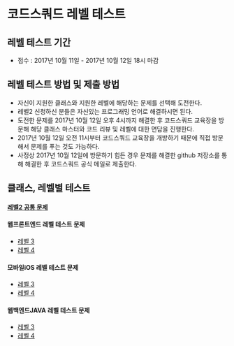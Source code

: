 # 코드스쿼드 레벨 테스트
## 레벨 테스트 기간
* 접수 : 2017년 10월 11일 - 2017년 10월 12일 18시 마감

## 레벨 테스트 방법 및 제출 방법
* 자신이 지원한 클래스와 지원한 레벨에 해당하는 문제를 선택해 도전한다.
* 레벨2 신청하신 분들은 자신있는 프로그래밍 언어로 해결하시면 된다.
* 도전한 문제를 2017년 10월 12일 오후 4시까지 해결한 후 코드스쿼드 교육장을 방문해 해당 클래스 마스터와 코드 리뷰 및 레벨에 대한 면담을 진행한다. 
* 2017년 10월 12일 오전 11시부터 코드스쿼드 교육장을 개방하기 때문에 직접 방문해서 문제를 푸는 것도 가능하다.
* 사정상 2017년 10월 12일에 방문하기 힘든 경우 문제를 해결한 github 저장소를 통해 해결한 후 코드스쿼드 공식 메일로 제출한다.

## 클래스, 레벨별 테스트
#### [레벨2 공통 문제](level2.md)

#### 웹프론트엔드 레벨 테스트 문제
* [레벨 3](webfrontend/level3.md)
* [레벨 4](webfrontend/level4.md)

#### 모바일iOS 레벨 테스트 문제
* [레벨 3](mobile-ios/level3.md)
* [레벨 4](mobile-ios/level4.md)

#### 웹백엔드JAVA 레벨 테스트 문제
* [레벨 3](webbackend-java/level3.md)
* [레벨 4](webbackend-java/level4.md)
